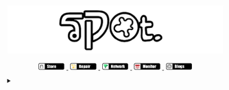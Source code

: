 ## <a href="http://spot.tracert.id"><img alt="cover-github" src="https://github.com/bukanspot/bukanspot/blob/main/spot.png"></a>
<p align="center">
  <a href="http://tracert.id/comingsoon">
    <img src="https://github.com/bukanspot/bukanspot/blob/main/store.png" width="12%" hspace="1%">
  </a>
  <a href="http://tracert.id/comingsoon">
    <img src="https://github.com/bukanspot/bukanspot/blob/main/repair.png" width="12%" hspace="1%">
  </a>
  <a href="http://network.tracert.id">
    <img src="https://github.com/bukanspot/bukanspot/blob/main/network.png" width="12%" hspace="1%">
  </a>
  <a href="http://tracert.id/comingsoon">
    <img src="https://github.com/bukanspot/bukanspot/blob/main/monitor.png" width="12%" hspace="1%">
  </a>
  <a href="http://blog.spot.tracert.id">
    <img src="https://github.com/bukanspot/bukanspot/blob/main/blogs.png" width="12%" hspace="1%">
  </a>
</p>
<details>
  <summary></summary>
  <div align="center">
    <p>
      <img align="left" src="https://github-readme-stats.vercel.app/api/top-langs?username=bukanspot&locale=en&layout=compact&theme=dracula" height="170" />
    </p>
    <p>
      <img align="left" src="https://github-readme-stats.vercel.app/api?username=bukanspot&show_icons=true&theme=dracula&locale=en" height="170" />
    </p>
  </div>
</details>
